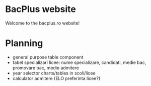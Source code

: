 # BacPlus website

Welcome to the bacplus.ro website!

# Planning

- general purpose table component
- tabel specializari licee: nume specializare, candidati, medie bac, promovare bac, medie admitere
- year selector charts/tables in scoli/licee
- calculator admitere (ELO preferinta licee?)
